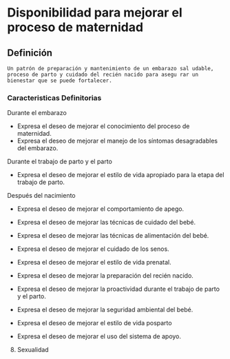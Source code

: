 # Disponibilidad para mejorar el proceso de maternidad
## Definición
	Un patrón de preparación y mantenimiento de un embarazo sal udable, proceso de parto y cuidado del recién nacido para asegu rar un bienestar que se puede fortalecer.

### Caracteristicas Definitorias
Durante el embarazo   
- Expresa el deseo de mejorar el 
conocimiento del proceso de 
maternidad.   
- Expresa el deseo de mejorar el 
manejo de los síntomas 
desagradables del embarazo.  
 
Durante el trabajo de parto y el 
parto   
- Expresa el deseo de mejorar el estilo 
de vida apropiado para la etapa 
del trabajo de parto.  
 
Después del nacimiento   
- Expresa el deseo de mejorar 
el comportamiento de 
apego.   
- Expresa el deseo de mejorar las 
técnicas de cuidado del bebé.   
- Expresa el deseo de mejorar las 
técnicas de alimentación del 
bebé.   
- Expresa el deseo de mejorar el 
cuidado de los senos.   
 
 
 
 
 
 
- Expresa el deseo de mejorar el 
estilo de vida prenatal.   
- Expresa el deseo de mejorar la 
preparación del recién nacido.  
 
 
 
- Expresa el deseo de mejorar la 
proactividad durante el trabajo de 
parto y el parto.  
 
 
- Expresa el deseo de mejorar la 
seguridad ambiental del bebé.   
- Expresa el deseo de mejorar el 
estilo de vida posparto   
- Expresa el deseo de mejorar el uso 
del sistema de apoyo.   
 
 
 
 
 
 
 
 
 
 
 
 
 8. Sexualidad

